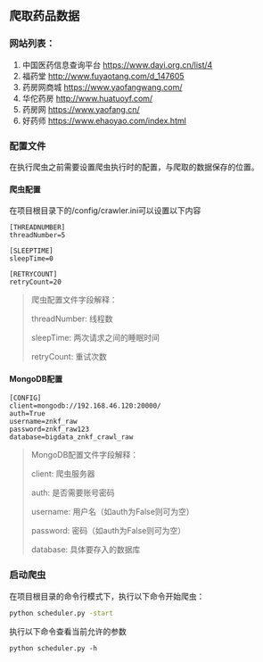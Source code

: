 ## 爬取药品数据
### 网站列表：
1. 中国医药信息查询平台 https://www.dayi.org.cn/list/4
2. 福药堂 http://www.fuyaotang.com/d_147605
3. 药房网商城 https://www.yaofangwang.com/
4. 华佗药房 http://www.huatuoyf.com/
5. 药房网 https://www.yaofang.cn/
6. 好药师 https://www.ehaoyao.com/index.html

### 配置文件
在执行爬虫之前需要设置爬虫执行时的配置，与爬取的数据保存的位置。

#### 爬虫配置
在项目根目录下的/config/crawler.ini可以设置以下内容
```
[THREADNUMBER]
threadNumber=5

[SLEEPTIME]
sleepTime=0

[RETRYCOUNT]
retryCount=20
```
> 爬虫配置文件字段解释：
> 
> threadNumber: 线程数
> 
> sleepTime: 两次请求之间的睡眠时间
> 
> retryCount: 重试次数


#### MongoDB配置
```
[CONFIG]
client=mongodb://192.168.46.120:20000/
auth=True
username=znkf_raw
password=znkf_raw123
database=bigdata_znkf_crawl_raw
```
> MongoDB配置文件字段解释：
> 
> client: 爬虫服务器
> 
> auth: 是否需要账号密码
> 
> username: 用户名（如auth为False则可为空）
> 
> password: 密码（如auth为False则可为空）
> 
> database: 具体要存入的数据库


### 启动爬虫
在项目根目录的命令行模式下，执行以下命令开始爬虫：
```bash
python scheduler.py -start
```
执行以下命令查看当前允许的参数
```
python scheduler.py -h
```
